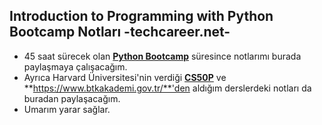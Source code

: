## Introduction to Programming with Python Bootcamp Notları -techcareer.net-

- 45 saat sürecek olan **[Python Bootcamp](https://www.techcareer.net/bootcamp/introduction-to-programming-with-python/)** süresince notlarımı burada paylaşmaya çalışacağım.  
- Ayrıca Harvard Üniversitesi'nin verdiği **[CS50P](https://cs50.harvard.edu/python/2022/)** ve **https://www.btkakademi.gov.tr/**'den aldığım derslerdeki notları da buradan paylaşacağım.  
- Umarım yarar sağlar.
